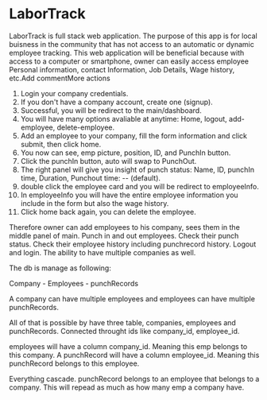 # LaborTrack

LaborTrack is full stack web application. The purpose of this app is for local buisness in the community that has not access to an automatic or dynamic employee tracking. This web application will be beneficial because with access to a computer or smartphone, owner can easily access employee Personal information, contact Information, Job Details, Wage history, etc.Add commentMore actions

1. Login your company credentials.
2. If you don't have a company account, create one (signup).
3. Successful, you will be redirect to the main/dashboard.
4. You will have many options avaliable at anytime: Home, logout, add-employee, delete-employee.
5. Add an employee to your company, fill the form information and click submit, then click home.
6. You now can see, emp picture, position, ID, and PunchIn button.
7. Click the punchIn button, auto will swap to PunchOut.
8. The right panel will give you insight of punch status: Name, ID, punchIn time, Duration, Punchout time: -- (default).
9. double click the employee card and you will be redirect to employeeInfo.
10. In employeeInfo you will have the entire employee information you include in the form but also the wage history.
11. Click home back again, you can delete the employee.

Therefore owner can add employees to his company, sees them in the middle panel of main. Punch in and out employees.
Check their punch status. Check their employee history including punchrecord history. Logout and login. The ability to have 
multiple companies as well.

The db is manage as following:

Company - Employees - punchRecords

A company can have multiple employees and employees can have multiple punchRecords.

All of that is possible by have three table, companies, employees and punchRecords.
Connected throught ids like company_id, employee_id.

employees will have a column company_id. Meaning this emp belongs to this company.
A punchRecord will have a column employee_id. Meaning this punchRecord belongs to this employee.

Everything cascade. punchRecord belongs to an employee that belongs to a company.
This will repead as much as how many emp a company have.